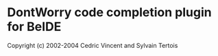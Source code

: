 DontWorry code completion plugin for BeIDE
==========================================

Copyright (c) 2002-2004 Cedric Vincent and Sylvain Tertois

